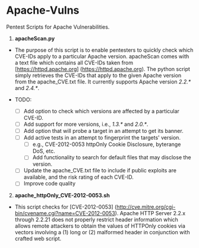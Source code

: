 # Apache-Vulns
Pentest Scripts for Apache Vulnerabilities.


1. **apacheScan.py**
  * The purpose of this script is to enable pentesters to quickly check which CVE-IDs apply to a particular Apache version. apacheScan comes with a text file which contains all CVE-IDs taken from [https://httpd.apache.org] (https://httpd.apache.org). The python script simply retrieves the CVE-IDs that apply to the given Apache version from the apache_CVE.txt file. It currently supports Apache version _2.2.\*_ and _2.4.\*_.
  
  * TODO:
    - [ ] Add option to check which versions are affected by a particular CVE-ID.
    - [ ] Add support for more versions, i.e., _1.3.\*_ and _2.0.\*_.
    - [ ] Add option that will probe a target in an attempt to get its banner.
    - [ ] Add active tests in an attempt to fingerprint the targets' version.
      - [ ] e.g., CVE-2012-0053 httpOnly Cookie Disclosure, byterange DoS, etc.
      - [ ] Add functionality to search for default files that may disclose the version.
    - [ ] Update the apache_CVE.txt file to include if public exploits are available, and the risk rating of each CVE-ID.
    - [ ] Improve code quality

2. **apache_httpOnly_CVE-2012-0053.sh**
  * This script checks for [CVE-2012-0053] (http://cve.mitre.org/cgi-bin/cvename.cgi?name=CVE-2012-0053). Apache HTTP Server 2.2.x through 2.2.21 does not properly restrict header information which allows remote attackers to obtain the values of HTTPOnly cookies via vectors involving a (1) long or (2) malformed header in conjunction with crafted web script. 

